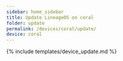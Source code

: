 ```yaml
---
sidebar: home_sidebar
title: Update LineageOS on coral
folder: update
permalink: /devices/coral/update/
device: coral
---
```

{% include templates/device_update.md %}
